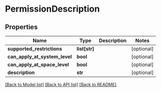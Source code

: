 # PermissionDescription

## Properties
Name | Type | Description | Notes
------------ | ------------- | ------------- | -------------
**supported_restrictions** | **list[str]** |  | [optional] 
**can_apply_at_system_level** | **bool** |  | [optional] 
**can_apply_at_space_level** | **bool** |  | [optional] 
**description** | **str** |  | [optional] 

[[Back to Model list]](../README.md#documentation-for-models) [[Back to API list]](../README.md#documentation-for-api-endpoints) [[Back to README]](../README.md)


